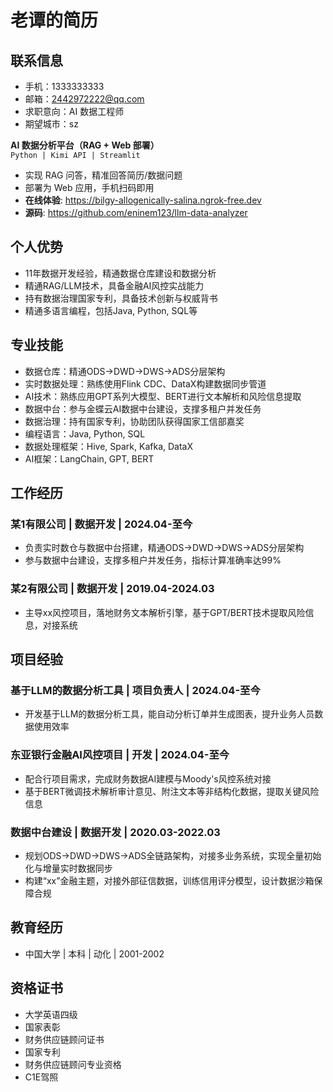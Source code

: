 
# 老谭的简历

## 联系信息
- 手机：1333333333
- 邮箱：2442972222@qq.com
- 求职意向：AI 数据工程师
- 期望城市：sz

**AI 数据分析平台（RAG + Web 部署）**  
`Python | Kimi API | Streamlit`  
- 实现 RAG 问答，精准回答简历/数据问题  
- 部署为 Web 应用，手机扫码即用  
- **在线体验**:  https://bilgy-allogenically-salina.ngrok-free.dev
- **源码**:    https://github.com/eninem123/llm-data-analyzer

## 个人优势
- 11年数据开发经验，精通数据仓库建设和数据分析
- 精通RAG/LLM技术，具备金融AI风控实战能力
- 持有数据治理国家专利，具备技术创新与权威背书
- 精通多语言编程，包括Java, Python, SQL等

## 专业技能
- 数据仓库：精通ODS→DWD→DWS→ADS分层架构
- 实时数据处理：熟练使用Flink CDC、DataX构建数据同步管道
- AI技术：熟练应用GPT系列大模型、BERT进行文本解析和风险信息提取
- 数据中台：参与金蝶云AI数据中台建设，支撑多租户并发任务
- 数据治理：持有国家专利，协助团队获得国家工信部嘉奖
- 编程语言：Java, Python, SQL
- 数据处理框架：Hive, Spark, Kafka, DataX
- AI框架：LangChain, GPT, BERT

## 工作经历
### 某1有限公司 | 数据开发 | 2024.04-至今
- 负责实时数仓与数据中台搭建，精通ODS→DWD→DWS→ADS分层架构
- 参与数据中台建设，支撑多租户并发任务，指标计算准确率达99%

### 某2有限公司 | 数据开发 | 2019.04-2024.03
- 主导xx风控项目，落地财务文本解析引擎，基于GPT/BERT技术提取风险信息，对接系统

## 项目经验
### 基于LLM的数据分析工具 | 项目负责人 | 2024.04-至今
- 开发基于LLM的数据分析工具，能自动分析订单并生成图表，提升业务人员数据使用效率

### 东亚银行金融AI风控项目 | 开发 | 2024.04-至今
- 配合行项目需求，完成财务数据AI建模与Moody's风控系统对接
- 基于BERT微调技术解析审计意见、附注文本等非结构化数据，提取关键风险信息

### 数据中台建设 | 数据开发 | 2020.03-2022.03
- 规划ODS→DWD→DWS→ADS全链路架构，对接多业务系统，实现全量初始化与增量实时数据同步
- 构建“xx”金融主题，对接外部征信数据，训练信用评分模型，设计数据沙箱保障合规

## 教育经历
- 中国大学 | 本科 | 动化 | 2001-2002

## 资格证书
- 大学英语四级
- 国家表彰
- 财务供应链顾问证书
- 国家专利
- 财务供应链顾问专业资格
- C1E驾照

